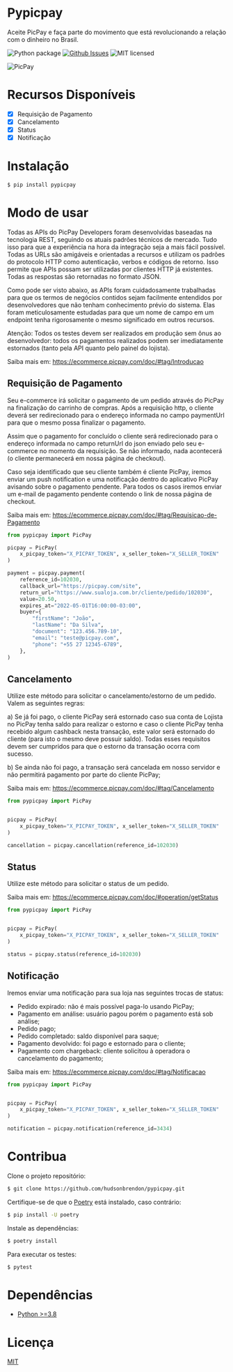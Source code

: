 # Pypicpay

Aceite PicPay e faça parte do movimento que está revolucionando a relação com o dinheiro no Brasil.

![Python package](https://github.com/hudsonbrendon/picpay-python/workflows/Python%20package/badge.svg?branch=master)
[![Github Issues](https://img.shields.io/github/issues/hudsonbrendon/picpay-python.svg?style=flat)](https://github.com/hudsonbrendon/picpay-python/issues?sort=updated&state=open)
![MIT licensed](https://img.shields.io/badge/license-MIT-blue.svg)

![PicPay](https://logodownload.org/wp-content/uploads/2018/05/picpay-logo-1.png)

# Recursos Disponíveis

- [x] Requisição de Pagamento
- [x] Cancelamento
- [x] Status
- [x] Notificação

# Instalação

```bash
$ pip install pypicpay
```

# Modo de usar

Todas as APIs do PicPay Developers foram desenvolvidas baseadas na tecnologia REST, seguindo os atuais padrões técnicos de mercado. Tudo isso para que a experiência na hora da integração seja a mais fácil possível. Todas as URLs são amigáveis e orientadas a recursos e utilizam os padrões do protocolo HTTP como autenticação, verbos e códigos de retorno. Isso permite que APIs possam ser utilizadas por clientes HTTP já existentes. Todas as respostas são retornadas no formato JSON.

Como pode ser visto abaixo, as APIs foram cuidadosamente trabalhadas para que os termos de negócios contidos sejam facilmente entendidos por desenvolvedores que não tenham conhecimento prévio do sistema. Elas foram meticulosamente estudadas para que um nome de campo em um endpoint tenha rigorosamente o mesmo significado em outros recursos.

Atenção: Todos os testes devem ser realizados em produção sem ônus ao desenvolvedor: todos os pagamentos realizados podem ser imediatamente estornados (tanto pela API quanto pelo painel do lojista).

Saiba mais em: https://ecommerce.picpay.com/doc/#tag/Introducao

## Requisição de Pagamento

Seu e-commerce irá solicitar o pagamento de um pedido através do PicPay na finalização do carrinho de compras. Após a requisição http, o cliente deverá ser redirecionado para o endereço informada no campo paymentUrl para que o mesmo possa finalizar o pagamento.

Assim que o pagamento for concluído o cliente será redirecionado para o endereço informada no campo returnUrl do json enviado pelo seu e-commerce no momento da requisição. Se não informado, nada acontecerá (o cliente permanecerá em nossa página de checkout).

Caso seja identificado que seu cliente também é cliente PicPay, iremos enviar um push notification e uma notificação dentro do aplicativo PicPay avisando sobre o pagamento pendente. Para todos os casos iremos enviar um e-mail de pagamento pendente contendo o link de nossa página de checkout.

Saiba mais em: https://ecommerce.picpay.com/doc/#tag/Requisicao-de-Pagamento

```python
from pypicpay import PicPay

picpay = PicPay(
    x_picpay_token="X_PICPAY_TOKEN", x_seller_token="X_SELLER_TOKEN"
)

payment = picpay.payment(
    reference_id=102030,
    callback_url="https://picpay.com/site",
    return_url="https://www.sualoja.com.br/cliente/pedido/102030",
    value=20.50,
    expires_at="2022-05-01T16:00:00-03:00",
    buyer={
        "firstName": "João",
        "lastName": "Da Silva",
        "document": "123.456.789-10",
        "email": "teste@picpay.com",
        "phone": "+55 27 12345-6789",
    },
)
```

## Cancelamento

Utilize este método para solicitar o cancelamento/estorno de um pedido. Valem as seguintes regras:

a) Se já foi pago, o cliente PicPay será estornado caso sua conta de Lojista no PicPay tenha saldo para realizar o estorno e caso o cliente PicPay tenha recebido algum cashback nesta transação, este valor será estornado do cliente (para isto o mesmo deve possuir saldo). Todas esses requisitos devem ser cumpridos para que o estorno da transação ocorra com sucesso.

b) Se ainda não foi pago, a transação será cancelada em nosso servidor e não permitirá pagamento por parte do cliente PicPay;

Saiba mais em: https://ecommerce.picpay.com/doc/#tag/Cancelamento

```python
from pypicpay import PicPay


picpay = PicPay(
    x_picpay_token="X_PICPAY_TOKEN", x_seller_token="X_SELLER_TOKEN"
)

cancellation = picpay.cancellation(reference_id=102030)
```

## Status

Utilize este método para solicitar o status de um pedido.

Saiba mais em: https://ecommerce.picpay.com/doc/#operation/getStatus

```python
from pypicpay import PicPay


picpay = PicPay(
    x_picpay_token="X_PICPAY_TOKEN", x_seller_token="X_SELLER_TOKEN"
)

status = picpay.status(reference_id=102030)
```

## Notificação

Iremos enviar uma notificação para sua loja nas seguintes trocas de status:

- Pedido expirado: não é mais possível paga-lo usando PicPay;
- Pagamento em análise: usuário pagou porém o pagamento está sob análise;
- Pedido pago;
- Pedido completado: saldo disponível para saque;
- Pagamento devolvido: foi pago e estornado para o cliente;
- Pagamento com chargeback: cliente solicitou à operadora o cancelamento do pagamento;

Saiba mais em: https://ecommerce.picpay.com/doc/#tag/Notificacao

```python
from pypicpay import PicPay


picpay = PicPay(
    x_picpay_token="X_PICPAY_TOKEN", x_seller_token="X_SELLER_TOKEN"
)

notification = picpay.notification(reference_id=3434)
```

# Contribua

Clone o projeto repositório:

```bash
$ git clone https://github.com/hudsonbrendon/pypicpay.git
```

Certifique-se de que o [Poetry](https://python-poetry.org/) está instalado, caso contrário:

```bash
$ pip install -U poetry
```

Instale as dependências:

```bash
$ poetry install
```

Para executar os testes:

```bash
$ pytest
```

# Dependências

- [Python >=3.8](https://www.python.org/downloads/release/python-388/)

# Licença

[MIT](https://en.wikipedia.org/wiki/MIT_License)
